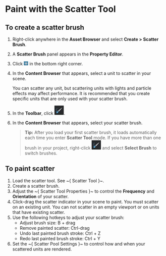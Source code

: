 # Paint with the Scatter Tool

## To create a scatter brush
1. Right-click anywhere in the **Asset Browser** and select **Create > Scatter Brush**.
2. A **Scatter Brush** panel appears in the **Property Editor**.
3. Click ![](../../images/icon_add_scatter_unit.png) in the bottom right corner.
4. In the **Content Browser** that appears, select a unit to scatter in your scene.

	You can scatter any unit, but scattering units with lights and particle effects may affect performance. It is recommended that you create specific units that are only used with your scatter brush.

5. In the **Toolbar**, click ![](../../images/toolbar_icon_scatter.png).
6. In the **Content Browser** that appears, select your scatter brush.

	 > **Tip:** After you load your first scatter brush, it loads automatically each time you enter **Scatter Tool** mode. If you have more than one brush in your project, right-click ![](../../images/toolbar_icon_scatter.png) and select **Select Brush** to switch brushes.

## To paint scatter
1. Load the scatter tool. See ~{ Scatter Tool }~.
2. Create a scatter brush.
3. Adjust the ~{ Scatter Tool Properties }~ to control the **Frequency** and **Orientation** of your scatter.
3. Click-drag the scatter indicator in your scene to paint. You must scatter on an existing unit. You can not scatter in an empty viewport or on units that have existing scatter.
4. Use the following hotkeys to adjust your scatter brush:
  	- Adjust brush size: B + drag
  	- Remove painted scatter: Ctrl-drag
  	- Undo last painted brush stroke: Ctrl + Z
  	- Redo last painted brush stroke: Ctrl + Y
5. Set the ~{ Scatter Pool Settings }~ to control how and when your scattered units are rendered.
